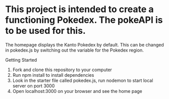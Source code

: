 # This project is intended to create a functioning Pokedex. The pokeAPI is to be used for this.


The homepage displays the Kanto Pokedex by default. This can be changed in pokedex.js by switching out the variable for the Pokedex region. 



Getting Started

1. Fork and clone this repository to your computer
2. Run npm install to install dependencies
3. Look in the starter file called pokedex.js, run nodemon to start local server on port 3000
4. Open localhost:3000 on your browser and see the home page
